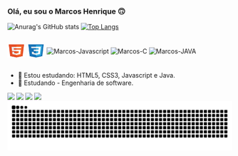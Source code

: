 ### Olá, eu sou o Marcos Henrique 🙃

![Anurag's GitHub stats](https://github-readme-stats.vercel.app/api?username=MarcosHenriqueFr&show_icons=true&theme=radical&rank_icon=github)
[![Top Langs](https://github-readme-stats.vercel.app/api/top-langs/?username=MarcosHenriqueFr&layout=compact&theme=radical)](https://github.com/anuraghazra/github-readme-stats)
<div style="display: inline_block"><br>
  <img align="center" alt="Marcos-HTML" height="30" width="40" src="https://raw.githubusercontent.com/devicons/devicon/master/icons/html5/html5-original.svg">
  <img align="center" alt="Marcos-CSS" height="30" width="40" src="https://raw.githubusercontent.com/devicons/devicon/master/icons/css3/css3-original.svg">
  <img align="center" alt="Marcos-Javascript" height="30" width="40" src="https://cdn.jsdelivr.net/gh/devicons/devicon@latest/icons/javascript/javascript-original.svg" />
  <img align="center" alt="Marcos-C" height="30" width="40" src="https://cdn.jsdelivr.net/gh/devicons/devicon@latest/icons/c/c-original.svg" />
  <img align="center" alt="Marcos-JAVA" height="30" width="40" src="https://cdn.jsdelivr.net/gh/devicons/devicon@latest/icons/java/java-original.svg" />
</div>
<br>

- 🌱 Estou estudando: HTML5, CSS3, Javascript e Java.
- 👯 Estudando - Engenharia de software.

 
<div> 
  <a href="https://www.youtube.com/@symood" target="_blank"><img src="https://img.shields.io/badge/YouTube-FF0000?style=for-the-badge&logo=youtube&logoColor=white" target="_blank"></a>
  <a href="https://instagram.com/marcoshenriquefrr" target="_blank"><img src="https://img.shields.io/badge/-Instagram-%23E4405F?style=for-the-badge&logo=instagram&logoColor=white" target="_blank"></a>
  <a href = "mailto:marcosfhtrabalho@gmail.com"><img src="https://img.shields.io/badge/-Gmail-%23333?style=for-the-badge&logo=gmail&logoColor=white" target="_blank"></a>
  <a href="https://www.linkedin.com/in/marcos-henrique-550a142b7/" target="_blank"><img src="https://img.shields.io/badge/-LinkedIn-%230077B5?style=for-the-badge&logo=linkedin&logoColor=white" target="_blank"></a> 
  
</div>


<picture>
  <source media="(prefers-color-scheme: dark)" srcset="https://raw.githubusercontent.com/marcoshenriquefr/marcoshenriquefr/output/github-contribution-grid-snake-dark.svg">
  <source media="(prefers-color-scheme: light)" srcset="https://raw.githubusercontent.com/marcoshenriquefr/marcoshenriquefr/output/github-contribution-grid-snake.svg">
  <img alt="github contribution grid snake animation" src="https://raw.githubusercontent.com/marcoshenriquefr/marcoshenriquefr/output/github-contribution-grid-snake.svg">
</picture>
